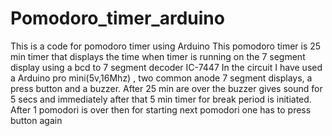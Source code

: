 # Pomodoro_timer_arduino
This is a code for pomodoro timer using Arduino
This pomodoro timer is 25 min timer that displays the time when timer is running on the 7 segment display using a bcd to 7 segment decoder IC-7447
In the circuit I have used a Arduino pro mini(5v,16Mhz) , two common anode 7 segment displays, a press button and a buzzer.
After 25 min are over the buzzer gives sound for 5 secs and immediately after that 5 min timer for break period is initiated.
After 1 pomodori is over then for starting next pomodori one has to press button again
